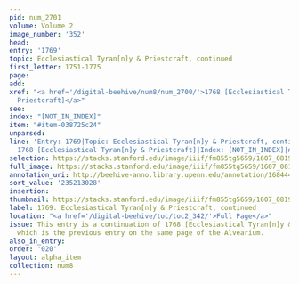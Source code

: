 ```yaml
---
pid: num_2701
volume: Volume 2
image_number: '352'
head:
entry: '1769'
topic: Ecclesiastical Tyran[n]y & Priestcraft, continued
first_letter: 1751-1775
page:
add:
xref: "<a href='/digital-beehive/num8/num_2700/'>1768 [Ecclesiastical Tyran[n]y &
  Priestcraft]</a>"
see:
index: "[NOT_IN_INDEX]"
item: "#item-038725c24"
unparsed:
line: 'Entry: 1769|Topic: Ecclesiastical Tyran[n]y & Priestcraft, continued|Xref:
  1768 [Ecclesiastical Tyran[n]y & Priestcraft]|Index: [NOT_IN_INDEX]|#item-038725c24'
selection: https://stacks.stanford.edu/image/iiif/fm855tg5659/1607_0819/846,3028,2898,816/full/0/default.jpg
full_image: https://stacks.stanford.edu/image/iiif/fm855tg5659/1607_0819/full/full/0/default.jpg
annotation_uri: http://beehive-anno.library.upenn.edu/annotation/1684445158988
sort_value: '235213028'
insertion:
thumbnail: https://stacks.stanford.edu/image/iiif/fm855tg5659/1607_0819/846,3028,600,180/250,/0/default.jpg
label: 1769. Ecclesiastical Tyran[n]y & Priestcraft, continued
location: "<a href='/digital-beehive/toc/toc2_342/'>Full Page</a>"
issue: This entry is a continuation of 1768 [Ecclesiastical Tyran[n]y & Priestcraft],
  which is the previous entry on the same page of the Alvearium.
also_in_entry:
order: '020'
layout: alpha_item
collection: num8
---
```

